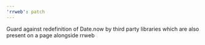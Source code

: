 ```yaml
---
'rrweb': patch
---
```


Guard against redefinition of Date.now by third party libraries which are also present on a page alongside rrweb
